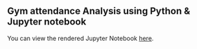 ## Gym attendance Analysis using Python & Jupyter notebook

You can view the rendered Jupyter Notebook [here](https://github.com/Muthaln1/Gradient-Descent-Modeling-in-Python/blob/main/Stochastic%20Gradient%20Descent%20on%20Linear%20Regression.md).
